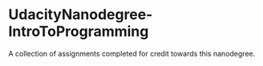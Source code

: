 # UdacityNanodegree-IntroToProgramming
A collection of assignments completed for credit towards this nanodegree.
